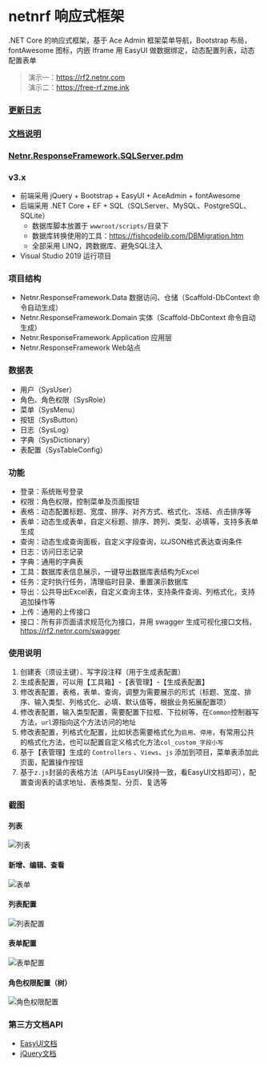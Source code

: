 # netnrf 响应式框架
.NET Core 的响应式框架，基于 Ace Admin 框架菜单导航，Bootstrap 布局，fontAwesome 图标，内嵌 Iframe 用 EasyUI 做数据绑定，动态配置列表，动态配置表单


> 演示一：<https://rf2.netnr.com>  
> 演示二：<https://free-rf.zme.ink>

### [更新日志](Netnr.ResponseFramework.ChangeLog.md)

### [文档说明](Netnr.ResponseFramework.Document.md)

<h3><a href="../static/pd/Netnr.ResponseFramework.SQLServer.pdm" title="PD设计" target="_blank">Netnr.ResponseFramework.SQLServer.pdm</a></h3>

### v3.x
- 前端采用 jQuery + Bootstrap + EasyUI + AceAdmin + fontAwesome
- 后端采用 .NET Core + EF + SQL（SQLServer、MySQL、PostgreSQL、SQLite）
    - 数据库脚本放置于 `wwwroot/scripts/`目录下
    - 数据库转换使用的工具：<https://fishcodelib.com/DBMigration.htm>
    - 全部采用 LINQ，跨数据库、避免SQL注入
- Visual Studio 2019 运行项目

### 项目结构
- Netnr.ResponseFramework.Data 数据访问、仓储（Scaffold-DbContext 命令自动生成）
- Netnr.ResponseFramework.Domain 实体（Scaffold-DbContext 命令自动生成）
- Netnr.ResponseFramework.Application 应用层
- Netnr.ResponseFramework Web站点

### 数据表
- 用户（SysUser）
- 角色、角色权限（SysRole）
- 菜单（SysMenu）
- 按钮（SysButton）
- 日志（SysLog）
- 字典（SysDictionary）
- 表配置（SysTableConfig）

### 功能
- 登录：系统账号登录
- 权限：角色权限，控制菜单及页面按钮
- 表格：动态配置标题、宽度、排序、对齐方式、格式化、冻结、点击排序等
- 表单：动态生成表单，自定义标题、排序、跨列、类型、必填等，支持多表单生成
- 查询：动态生成查询面板，自定义字段查询，以JSON格式表达查询条件
- 日志：访问日志记录
- 字典：通用的字典表
- 工具：数据库表信息展示，一键导出数据库表结构为Excel
- 任务：定时执行任务，清理临时目录、重置演示数据库
- 导出：公共导出Excel表，自定义查询主体，支持条件查询、列格式化，支持追加操作等
- 上传：通用的上传接口
- 接口：所有非页面请求规范化为接口，并用 swagger 生成可视化接口文档，<https://rf2.netnr.com/swagger>

### 使用说明
1. 创建表（须设主键）、写字段注释（用于生成表配置）
2. 生成表配置，可以用【工具箱】-【表管理】-【生成表配置】
3. 修改表配置，表格，表单、查询，调整为需要展示的形式（标题、宽度、排序、输入类型、列格式化、必填、默认值等，根据业务拓展配置项）
4. 修改表配置，输入类型配置，需要配置下拉框、下拉树等，在`Common`控制器写方法，`url`源指向这个方法访问的地址
5. 修改表配置，列格式化配置，比如状态需要格式化为`启用`、`停用`，有常用公共的格式化方法，也可以配置自定义格式化方法`col_custom_字段小写`
6. 基于【表管理】生成的 `Controllers` 、`Views`、`js` 添加到项目，菜单表添加此页面，配置操作按钮
7. 基于`z.js`封装的表格方法（API与EasyUI保持一致，看EasyUI文档即可），配置查询表的请求地址、表格类型、分页、复选等

### 截图

#### 列表 

![列表](https://s1.zme.ink/2018/05/18/403ce7d002.png)

#### 新增、编辑、查看

![表单](https://s1.zme.ink/2018/05/18/8d25d345b2.png)

#### 列表配置

![列表配置](https://s1.zme.ink/2018/05/18/13da6572a3.png)

#### 表单配置

![表单配置](https://s1.zme.ink/2018/05/18/0c98ee578c.png)

#### 角色权限配置（树）

![角色权限配置](https://s1.zme.ink/2018/08/16/31a55cac78.png)

### 第三方文档API
- [EasyUI文档](https://ad.netnr.com/#EasyUI-1.5.2)
- [jQuery文档](https://ad.netnr.com/#jQuery-1.11.3)